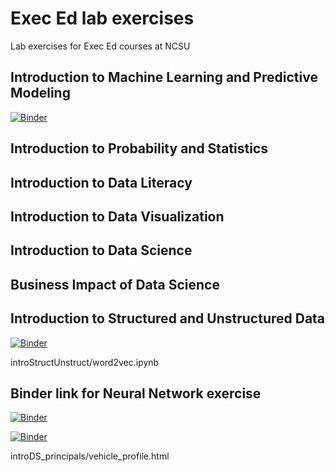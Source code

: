 # Exec Ed lab exercises

Lab exercises for Exec Ed courses at NCSU

## Introduction to Machine Learning and Predictive Modeling

[![Binder](https://mybinder.org/badge_logo.svg)](https://mybinder.org/v2/gh/jld23/linearAlgebra.git/master?urlpath=lab)

## Introduction to Probability and Statistics

## Introduction to Data Literacy

## Introduction to Data Visualization

## Introduction to Data Science

## Business Impact of Data Science

## Introduction to Structured and Unstructured Data

[![Binder](https://mybinder.org/badge_logo.svg)](https://mybinder.org/v2/gh/jld23/linearAlgebra.git/master?urlpath=lab/tree/introStructUnstruct/word2vec.ipynb)

introStructUnstruct/word2vec.ipynb
## Binder link for Neural Network exercise

[![Binder](https://mybinder.org/badge_logo.svg)](https://mybinder.org/v2/gh/jld23/linearAlgebra.git/master?urlpath=lab/tree/neuralNetwork.ipynb)

[![Binder](https://mybinder.org/badge_logo.svg)](https://mybinder.org/v2/gh/jld23/linearAlgebra.git/master?urlpath=lab/tree/introDS_principals/vehicle_profile.html)

introDS_principals/vehicle_profile.html
